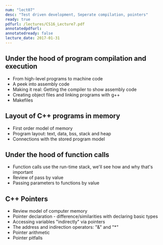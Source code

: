 ```yaml
---
num: "lect07"
desc: "Test driven development, Seperate compilation, pointers"
ready: true
pdfurl: /lectures/CS16_Lecture7.pdf
annotatedpdfurl: 
annotatedready: false
lecture_date: 2017-01-31
---
```


## Under the hood of program compilation and execution
* From high-level programs to machine code
* A peek into assembly code
* Making it real: Getting the compiler to show assembly code
* Creating object files and linking programs with g++
* Makefiles



## Layout of C++ programs in memory
* First order model of memory
* Program layout: text, data, bss, stack and heap
* Connections with the stored program model

## Under the hood of function calls
* Function calls use the run-time stack, we'll see how and why that's important
* Review of pass by value
* Passing parameters to functions by value


## C++ Pointers 
* Review model of computer memory
* Pointer declaration - difference/similarities with declaring basic types
* Accessing variables "indirectly" via pointers
* The address and indirection operators: "&" and "*"
* Pointer arithmetic
* Pointer pitfalls
